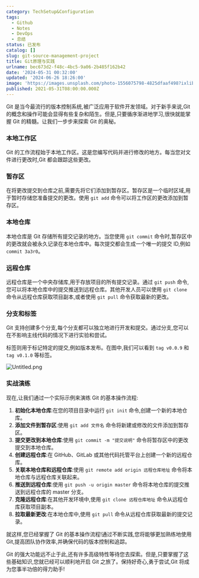 ```yaml
---
category: TechSetup&Configuration
tags:
  - Github
  - Notes
  - DevOps
  - 总结
status: 已发布
catalog: []
slug: git-source-management-project
title: Git原理与实践
urlname: bec673d2-f48c-4bc5-9a06-2b485f162b42
date: '2024-05-31 00:32:00'
updated: '2024-06-26 18:26:00'
image: 'https://images.unsplash.com/photo-1556075798-4825dfaaf498?ixlib=rb-4.0.3&q=85&fm=jpg&crop=entropy&cs=srgb'
published: 2021-05-31T08:00:00.000Z
---
```


Git 是当今最流行的版本控制系统,被广泛应用于软件开发领域。对于新手来说,Git 的概念和操作可能会显得有些复杂和陌生。但是,只要循序渐进地学习,很快就能掌握 Git 的精髓。让我们一步步来探索 Git 的奥秘。


### 本地工作区


Git 的工作流程始于本地工作区。这是您编写代码并进行修改的地方。每当您对文件进行更改时,Git 都会跟踪这些更改。


### 暂存区


在将更改提交到仓库之前,需要先将它们添加到暂存区。暂存区是一个临时区域,用于暂时存储您准备提交的更改。使用 `git add` 命令可以将工作区的更改添加到暂存区。


### 本地仓库


本地仓库是 Git 存储所有提交记录的地方。当您使用 `git commit` 命令时,暂存区中的更改就会被永久记录在本地仓库中。每次提交都会生成一个唯一的提交 ID,例如 `commit 3a3r0`。


### 远程仓库


远程仓库是一个中央存储库,用于存放项目的所有提交记录。通过 `git push` 命令,您可以将本地仓库中的提交推送到远程仓库。其他开发人员可以使用 `git clone` 命令从远程仓库获取项目副本,或者使用 `git pull` 命令获取最新的更改。


### 分支和标签


Git 支持创建多个分支,每个分支都可以独立地进行开发和提交。通过分支,您可以在不影响主线代码的情况下进行实验和尝试。


标签则用于标记特定的提交,例如版本发布。在图中,我们可以看到 `tag v0.0.9` 和 `tag v0.1.0` 等标签。


![Untitled.png](https://prod-files-secure.s3.us-west-2.amazonaws.com/5d24fe63-e567-4804-86f9-9fdc62e13082/77b77e01-3aab-4add-bdbd-7f489727861d/Untitled.png?X-Amz-Algorithm=AWS4-HMAC-SHA256&X-Amz-Content-Sha256=UNSIGNED-PAYLOAD&X-Amz-Credential=ASIAZI2LB466WZP4NAQ7%2F20250201%2Fus-west-2%2Fs3%2Faws4_request&X-Amz-Date=20250201T053409Z&X-Amz-Expires=3600&X-Amz-Security-Token=IQoJb3JpZ2luX2VjEMb%2F%2F%2F%2F%2F%2F%2F%2F%2F%2FwEaCXVzLXdlc3QtMiJHMEUCIQCAtsca3vO46eo307p0RITpIjG%2FK3m09TCYnNWi6bB6zwIgauYtDPEDr47xxrvT5PsfcZYWYE6ZdbrlfvyLHLgJMDMqiAQIzv%2F%2F%2F%2F%2F%2F%2F%2F%2F%2FARAAGgw2Mzc0MjMxODM4MDUiDIx9pIrg4hfGqBwQ9yrcAzKSx1wPDN9%2BXhWN82j%2FmsUgu5z079%2BOA3%2F%2FoO2Q%2BWf%2FkHFvhpN0giULhf9zIhg2OXNQapY%2FfO0FCDLo6eMgDnEWuCXcV5vzO46x93Bg2zK6YW8zBBM98BDTfmicKH3vktITN5jYr61VnoTw4Of19Kvdmg09ssoMnnkT0U2gA4JSesfIxh4NYnMT8ftacGK0AT7uk32cZfWFFOADA8kc4gLot3kunr2ZWLX7zVSqtLKdNgZGm3XN7TRWr78YQprJxbhWXeIg%2By168hZn31SXg6YsWjr5m%2FVBuPsBpITQ%2FNF5tzH8YX7GGgvuO4Hb%2FRYgEGX1EVNzA34x6Z51govrS5e3ugeELVMFV2FxANz1XVAVJjHsEjJ0UiWdTkq8SOVXvCHmFI6k2Ye3nHsLmT4Tp1kJgTROYnsjocwdDWt7lVb%2FzRpravRmkPiN59v7d2SxjiEUf12%2BpeHymCP50XEsI6Oiijd8sh2vtVvMUySaQR2oyC%2BaJzicxWWmQHZSG5Vmb0ZepwxwXxeYkNwAA4yqCcFAUqC2fpXQcmirYGxNNqga%2BSgmy06CQR2W5%2FpGyFhYR9fYN5qmsMFrJhEIO2zqPpWVvCjRXeiFFArB53Akj4GhwXpwQF4%2FhaGbfrbFMJ7d9rwGOqUB%2FynxJTd%2FhseQGZeFWkUamwz70i0tgJxmRWDb2AFZRK7CluAoeEdFQbjmPcktBlP2Lxb7Kky2UEqX6Ia%2BgQqQI67RoawnP%2B95kVudUSnQZmFA%2Bs%2BcWqt%2F%2BjLGwl9Y9adsJqHbKedmsaZhvvC%2B%2FVIO1vnNuGnysmduDtYi9pi7ahJhCCFHGHFCI7pNzw%2Bhy1rKVMkkd0xJMwjJLaCsLC6QzTia9A%2BS&X-Amz-Signature=d0c733e25d839cabbf0ef160eed722313751c947ac94097b3dd1b1271511d730&X-Amz-SignedHeaders=host&x-id=GetObject)


### 实战演练


现在,让我们通过一个实际示例来演练 Git 的基本操作流程:

1. **初始化本地仓库**:在您的项目目录中运行 `git init` 命令,创建一个新的本地仓库。
2. **添加文件到暂存区**:使用 `git add 文件名` 命令将新建或修改的文件添加到暂存区。
3. **提交更改到本地仓库**:使用 `git commit -m "提交说明"` 命令将暂存区中的更改提交到本地仓库。
4. **创建远程仓库**:在 GitHub、GitLab 或其他代码托管平台上创建一个新的远程仓库。
5. **关联本地仓库和远程仓库**:使用 `git remote add origin 远程仓库地址` 命令将本地仓库与远程仓库关联起来。
6. **推送到远程仓库**:使用 `git push -u origin master` 命令将本地仓库的提交推送到远程仓库的 master 分支。
7. **克隆远程仓库**:在其他开发环境中,使用 `git clone 远程仓库地址` 命令从远程仓库获取项目副本。
8. **拉取最新更改**:在本地仓库中,使用 `git pull` 命令从远程仓库获取最新的提交记录。

就这样,您已经掌握了 Git 的基本操作流程!通过不断实践,您将能够更加熟练地使用 Git,提高团队协作效率,并确保代码的版本控制和追踪。


Git 的强大功能远不止于此,还有许多高级特性等待您去探索。但是,只要掌握了这些基础知识,您就已经可以顺利地开启 Git 之旅了。保持好奇心,勇于尝试,Git 将成为您事半功倍的得力助手!

